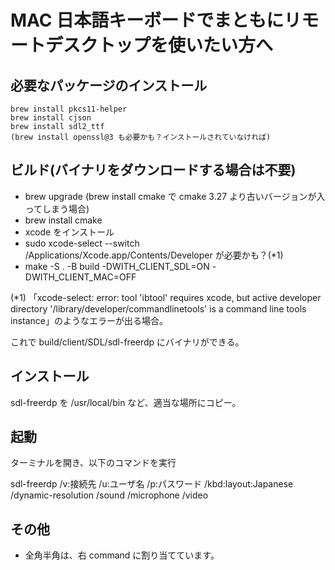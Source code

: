 # MAC 日本語キーボードでまともにリモートデスクトップを使いたい方へ

## 必要なパッケージのインストール

```
brew install pkcs11-helper
brew install cjson
brew install sdl2_ttf
(brew install openssl@3 も必要かも？インストールされていなければ)
```

## ビルド(バイナリをダウンロードする場合は不要)

* brew upgrade (brew install cmake で cmake 3.27 より古いバージョンが入ってしまう場合)
* brew install cmake
* xcode をインストール
* sudo xcode-select --switch /Applications/Xcode.app/Contents/Developer が必要かも？(*1)
* make -S . -B build -DWITH_CLIENT_SDL=ON -DWITH_CLIENT_MAC=OFF

(*1) 「xcode-select: error: tool 'ibtool' requires xcode, but active developer directory '/library/developer/commandlinetools' is a command line tools instance」のようなエラーが出る場合。

これで build/client/SDL/sdl-freerdp にバイナリができる。

## インストール

sdl-freerdp を /usr/local/bin など、適当な場所にコピー。

## 起動

ターミナルを開き、以下のコマンドを実行

sdl-freerdp /v:接続先 /u:ユーザ名 /p:パスワード /kbd:layout:Japanese /dynamic-resolution /sound /microphone /video

## その他

* 全角半角は、右 command に割り当てています。

